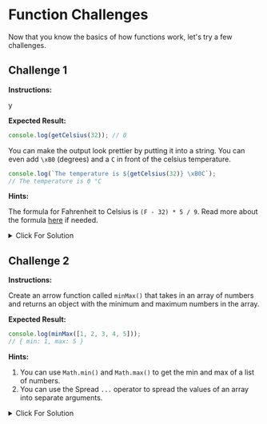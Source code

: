 # Function Challenges

Now that you know the basics of how functions work, let's try a few challenges.

## Challenge 1

**Instructions:**

y

**Expected Result:**

```JavaScript
console.log(getCelsius(32)); // 0
```

You can make the output look prettier by putting it into a string. You can even add `\xB0` (degrees) and a `C` in front of the celsius temperature.

```JavaScript
console.log(`The temperature is ${getCelsius(32)} \xB0C`);
// The temperature is 0 °C
```

**Hints:**

The formula for Fahrenheit to Celsius is `(F - 32) * 5 / 9`. Read more about the formula [here](https://www.cuemath.com/fahrenheit-to-celsius-formula/) if needed.

<details>
  <summary>Click For Solution</summary>
  
```JavaScript
//Solution Here
const getCelsius = (fahrenheit) => (fahrenheit - 32) * (5 / 9);

console.log(`The temperature is ${getCelsius(32)} \xB0C`);

````

</details>


## Challenge 2

**Instructions:**

Create an arrow function called `minMax()` that takes in an array of numbers and returns an object with the minimum and maximum numbers in the array.

**Expected Result:**

```JavaScript
console.log(minMax([1, 2, 3, 4, 5]));
// { min: 1, max: 5 }
````

**Hints:**

1.  You can use `Math.min()` and `Math.max()` to get the min and max of a list of numbers.
2.  You can use the Spread `...` operator to spread the values of an array into separate arguments.

<details>
  <summary>Click For Solution</summary>
  
  ```JavaScript

//Solution

```
const minMax = (num) => ({
min: Math.min(...num),
max: Math.max(...num),
});

console.log(minMax([1, 2, 3, 4, 5]));

```

</details>

## Challenge 3

Create an IIFE (Immediately Invoked Function Expression) that takes in the length and width of a rectangle outputs it to the console in a message as soon as the page loads.

**Expected Result:**

```JavaScript
// On page load
The area of a rectangle with a length of 10 and a width of 5 is 50.
```

**Hints:**

1.  The area of a rectangle is `length * width`. These should get passed into the IIFE as arguments.
2.  You do not have to return anything from this function, just log to the console.

<details>
  <summary>Click For Solution</summary>
  
  ```JavaScript
//Solution

(function () {
const length = 45;
const width = 7;
const area = (length \* width);

console.log(
`The area of a rectangle with a length of ${length} and a width of ${width} is ${area}.`
);
})();

```
</details>
```
